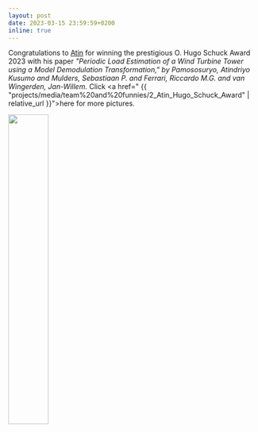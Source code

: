 ```yaml
---
layout: post
date: 2023-03-15 23:59:59+0200
inline: true
---
```



<!-- ![DISC_banner](/assets/img/news/poster_02_banner_short.jpg){:class="img-responsive"} -->

Congratulations to [Atin](_projects/people/PhDs/2_Atin_Pamososuryo) for winning the prestigious O. Hugo Schuck Award 2023 with his paper *"Periodic Load Estimation of a Wind Turbine Tower using a Model Demodulation Transformation," by Pamososuryo, Atindriyo Kusumo and Mulders, Sebastiaan P. and Ferrari, Riccardo M.G. and van Wingerden, Jan-Willem.* Click <a href=" {{ "projects/media/team%20and%20funnies/2_Atin_Hugo_Schuck_Award" | relative_url }}">here</a> for more pictures.

<div>
    <img class="img-fluid rounded" width="40%" src="{{ '/assets/img/albums/Hugo_Schuck_Award/4.jpeg' | relative_url }}" alt="" title="Hugo Schuck Prize"/>
</div>
